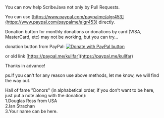 You can now help ScribeJava not only by Pull Requests.

You can use [https://www.paypal.com/paypalme/algr453](https://www.paypal.com/paypalme/algr453) directly.


Donation button for monthly donations or donations by card (VISA, MasterCard, etc) may not be working, but you can try...

donation button from PayPal: [![Donate with PayPal button](https://www.paypalobjects.com/en_US/RU/i/btn/btn_donateCC_LG.gif)](https://www.paypal.com/cgi-bin/webscr?cmd=_s-xclick&hosted_button_id=E3XAUM2ET2R3Y&source=url)

or old link [https://paypal.me/kullfar](https://paypal.me/kullfar)

Thanks in advance!

ps.If you can't for any reason use above methods, let me know, we will find the way out.

Hall of fame "Donors" (in alphabetical order, if you don't want to be here, just put a note along with the donation):<br/>
1.Douglas Ross from USA<br/>
2.Ian Strachan<br/>
3.Your name can be here.
